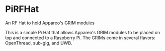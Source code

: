 # PiRFHat
An RF Hat to hold Appareo's GRIM modules

This is a simple Pi Hat that allows Appareo's GRIM modules to be placed on top and connected to a Raspberry Pi. 
The GRIMs come in several flavors: OpenThread, sub-gig, and UWB.
